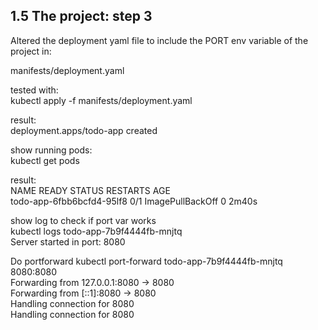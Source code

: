 ## 1.5 The project: step 3  
  
Altered the deployment yaml file to include the PORT env variable of the project in:  

manifests/deployment.yaml  

tested with:  
kubectl apply -f manifests/deployment.yaml  
  
result:  
deployment.apps/todo-app created  

show running pods:  
kubectl get pods  
  
result:  
NAME                                 READY   STATUS             RESTARTS   AGE  
todo-app-6fbb6bcfd4-95lf8            0/1     ImagePullBackOff   0          2m40s  

show log to check if port var works  
kubectl logs todo-app-7b9f4444fb-mnjtq  
Server started in port: 8080  
  
Do portforward
kubectl port-forward todo-app-7b9f4444fb-mnjtq 8080:8080  
Forwarding from 127.0.0.1:8080 -> 8080  
Forwarding from [::1]:8080 -> 8080  
Handling connection for 8080  
Handling connection for 8080  